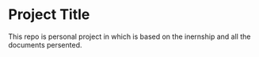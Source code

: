 # Project Title
This repo is personal project in which is based on the inernship and all the documents persented.
